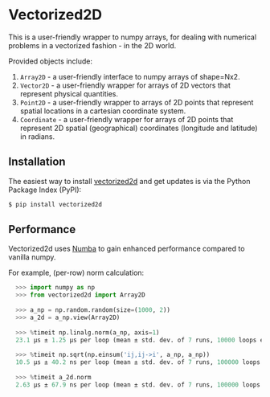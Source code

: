 # Vectorized2D

This is a user-friendly wrapper to numpy arrays, for dealing with numerical problems in a vectorized fashion - in the 2D world.

Provided objects include:
1. `Array2D` - a user-friendly interface to numpy arrays of shape=Nx2.
2. `Vector2D` - a user-friendly wrapper for arrays of 2D vectors that represent physical quantities.
3. `Point2D` - a user-friendly wrapper to arrays of 2D points that represent spatial locations in a cartesian coordinate system.
4. `Coordinate` - a user-friendly wrapper for arrays of 2D points that represent 2D spatial (geographical) coordinates
    (longitude and latitude) in radians.
    

## Installation
The easiest way to install [vectorized2d](https://pypi.org/project/vectorized2d/) and get updates is via the Python Package Index (PyPI):

```bash
$ pip install vectorized2d
```

## Performance 
Vectorized2d uses [Numba](http://numba.pydata.org/) to gain enhanced performance compared to vanilla numpy.

For example, (per-row) norm calculation:
```python
  >>> import numpy as np
  >>> from vectorized2d import Array2D
  
  >>> a_np = np.random.random(size=(1000, 2))
  >>> a_2d = a_np.view(Array2D)
  
  >>> %timeit np.linalg.norm(a_np, axis=1)
  23.1 µs ± 1.25 µs per loop (mean ± std. dev. of 7 runs, 10000 loops each)
  
  >>> %timeit np.sqrt(np.einsum('ij,ij->i', a_np, a_np))
  10.5 µs ± 40.2 ns per loop (mean ± std. dev. of 7 runs, 100000 loops each)
  
  >>> %timeit a_2d.norm
  2.63 µs ± 67.9 ns per loop (mean ± std. dev. of 7 runs, 100000 loops each)
```
